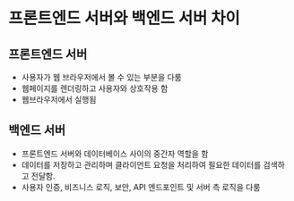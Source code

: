 # 프론트엔드 서버와 백엔드 서버 차이
## 프론트엔드 서버
* 사용자가 웹 브라우저에서 볼 수 있는 부분을 다룸
* 웹페이지를 렌더링하고 사용자와 상호작용 함
* 웹브라우저에서 실행됨

## 백엔드 서버
* 프론트엔드 서버와 데이터베이스 사이의 중간자 역할을 함
* 데이터를 저장하고 관리하며 클라이언트 요청을 처리하여 필요한 데이터를 검색하고 전달함.
* 사용자 인증, 비즈니스 로직, 보안, API 엔드포인트 및 서버 측 로직을 다룸

